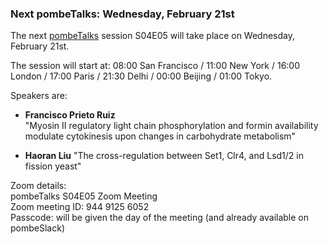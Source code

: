 ### Next pombeTalks: Wednesday, February 21st
<!-- newsfeed_thumbnail: PombeTalks32px.png -->

The next [pombeTalks](https://evonuclab.org/pombetalks) session S04E05 will take place on Wednesday, February 21st.

The session will start at: 08:00 San Francisco /
11:00 New York / 16:00 London / 17:00 Paris / 21:30 Delhi / 00:00
Beijing / 01:00 Tokyo.

Speakers are:

 - **Francisco Prieto Ruiz** \
   "Myosin II regulatory light chain phosphorylation and formin availability modulate cytokinesis upon changes in carbohydrate metabolism"

 - **Haoran Liu**
   "The cross-regulation between Set1, Clr4, and Lsd1/2 in fission yeast"

Zoom details: \
pombeTalks S04E05  Zoom Meeting \
Zoom meeting ID: 944 9125 6052 \
Passcode: will be given the day of the meeting (and already available on pombeSlack)
